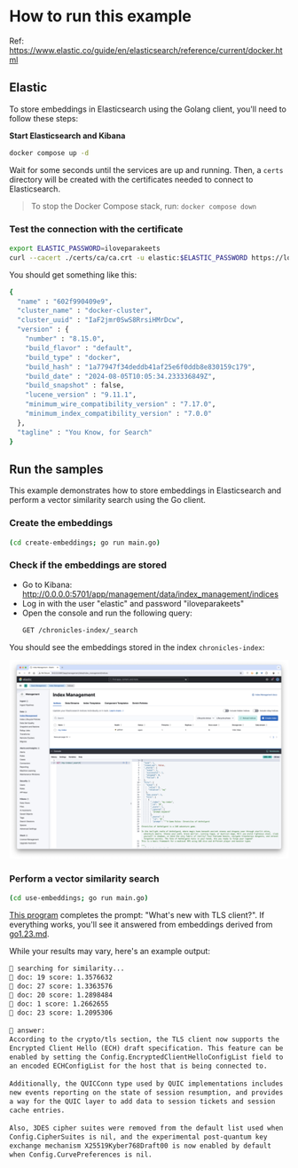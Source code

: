 # How to run this example

Ref: https://www.elastic.co/guide/en/elasticsearch/reference/current/docker.html

## Elastic
To store embeddings in Elasticsearch using the Golang client, you'll need to follow these steps:

**Start Elasticsearch and Kibana**
```bash
docker compose up -d
```

Wait for some seconds until the services are up and running.
Then, a `certs` directory will be created with the certificates needed to connect to Elasticsearch.

> To stop the Docker Compose stack, run: `docker compose down`

### Test the connection with the certificate

```bash
export ELASTIC_PASSWORD=iloveparakeets
curl --cacert ./certs/ca/ca.crt -u elastic:$ELASTIC_PASSWORD https://localhost:9200
```

You should get something like this:
```bash
{
  "name" : "602f990409e9",
  "cluster_name" : "docker-cluster",
  "cluster_uuid" : "IaF2jmr0SwS8RrsiHMrDcw",
  "version" : {
    "number" : "8.15.0",
    "build_flavor" : "default",
    "build_type" : "docker",
    "build_hash" : "1a77947f34deddb41af25e6f0ddb8e830159c179",
    "build_date" : "2024-08-05T10:05:34.233336849Z",
    "build_snapshot" : false,
    "lucene_version" : "9.11.1",
    "minimum_wire_compatibility_version" : "7.17.0",
    "minimum_index_compatibility_version" : "7.0.0"
  },
  "tagline" : "You Know, for Search"
}
```

## Run the samples

This example demonstrates how to store embeddings in Elasticsearch and perform a vector similarity search using the Go client.

### Create the embeddings

```bash
(cd create-embeddings; go run main.go)
```

### Check if the embeddings are stored

- Go to Kibana: http://0.0.0.0:5701/app/management/data/index_management/indices
- Log in with the user "elastic" and password "iloveparakeets"
- Open the console and run the following query:
    ```bash
    GET /chronicles-index/_search
    ```
You should see the embeddings stored in the index `chronicles-index`:

![Kibana](./imgs/kibana.png)

### Perform a vector similarity search

```bash
(cd use-embeddings; go run main.go)
```

[This program](use-embeddings/main.go) completes the prompt: "What's new with TLS client?". If everything works, you'll see it answered from embeddings derived from [go1.23.md](create-embeddings/go1.23.md).

While your results may vary, here's an example output:
```
🔎 searching for similarity...
📝 doc: 19 score: 1.3576632
📝 doc: 27 score: 1.3363576
📝 doc: 20 score: 1.2898484
📝 doc: 1 score: 1.2662655
📝 doc: 23 score: 1.2095306

🤖 answer:
According to the crypto/tls section, the TLS client now supports the Encrypted Client Hello (ECH) draft specification. This feature can be enabled by setting the Config.EncryptedClientHelloConfigList field to an encoded ECHConfigList for the host that is being connected to.

Additionally, the QUICConn type used by QUIC implementations includes new events reporting on the state of session resumption, and provides a way for the QUIC layer to add data to session tickets and session cache entries.

Also, 3DES cipher suites were removed from the default list used when Config.CipherSuites is nil, and the experimental post-quantum key exchange mechanism X25519Kyber768Draft00 is now enabled by default when Config.CurvePreferences is nil.
```
